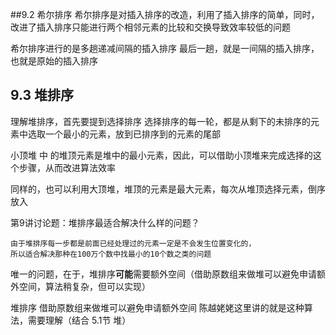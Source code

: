 ##9.2 希尔排序
希尔排序是对插入排序的改造，利用了插入排序的简单，同时，改进了插入排序只能进行两个相邻元素的比较和交换导致效率较低的问题

希尔排序进行的是多趟递减间隔的插入排序
最后一趟，就是一间隔的插入排序，也就是原始的插入排序

## 9.3 堆排序
理解堆排序，首先要提到选择排序
选择排序的每一轮，都是从剩下的未排序的元素中选取一个最小的元素，放到已排序到的元素的尾部

小顶堆 中 的堆顶元素是堆中的最小元素，因此，可以借助小顶堆来完成选择的这个步骤，从而改进算法效率

同样的，也可以利用大顶堆，堆顶的元素是最大元素，每次从堆顶选择元素，倒序放入

第9讲讨论题：堆排序最适合解决什么样的问题？
    
    由于堆排序每一步都是前面已经处理过的元素一定是不会发生位置变化的，
    所以适合解决那种在100万个数中找最小的10个数之类的问题
    
唯一的问题，在于，堆排序**可能**需要额外空间（借助原数组来做堆可以避免申请额外空间，算法稍复杂，但可以实现）

堆排序 借助原数组来做堆可以避免申请额外空间  陈越姥姥这里讲的就是这种算法，需要理解（结合 5.1节 堆）

